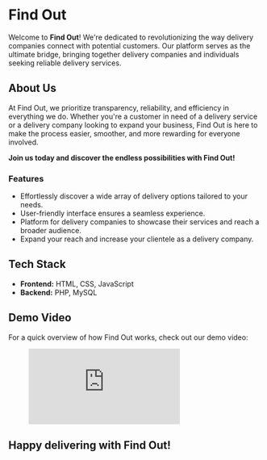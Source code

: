 # Find Out

Welcome to **Find Out**! We're dedicated to revolutionizing the way delivery companies connect with potential customers. Our platform serves as the ultimate bridge, bringing together delivery companies and individuals seeking reliable delivery services.

## About Us

At Find Out, we prioritize transparency, reliability, and efficiency in everything we do. Whether you're a customer in need of a delivery service or a delivery company looking to expand your business, Find Out is here to make the process easier, smoother, and more rewarding for everyone involved.

**Join us today and discover the endless possibilities with Find Out!**

### Features

- Effortlessly discover a wide array of delivery options tailored to your needs.
- User-friendly interface ensures a seamless experience.
- Platform for delivery companies to showcase their services and reach a broader audience.
- Expand your reach and increase your clientele as a delivery company.

## Tech Stack

- **Frontend:** HTML, CSS, JavaScript
- **Backend:** PHP, MySQL
## Demo Video
For a quick overview of how Find Out works, check out our demo video:
<figure class="video_container">
    <iframe src="https://drive.google.com/file/d/1irdjPRKK0fI3WdQpO-wdaPJ6u3PbL8AQ/view?usp=sharing" frameborder="0" allowfullscreen="true"> 
        <figcaption>Demo Video <br>Findout</figcaption>
    </iframe>
</figure>

## Happy delivering with Find Out!
